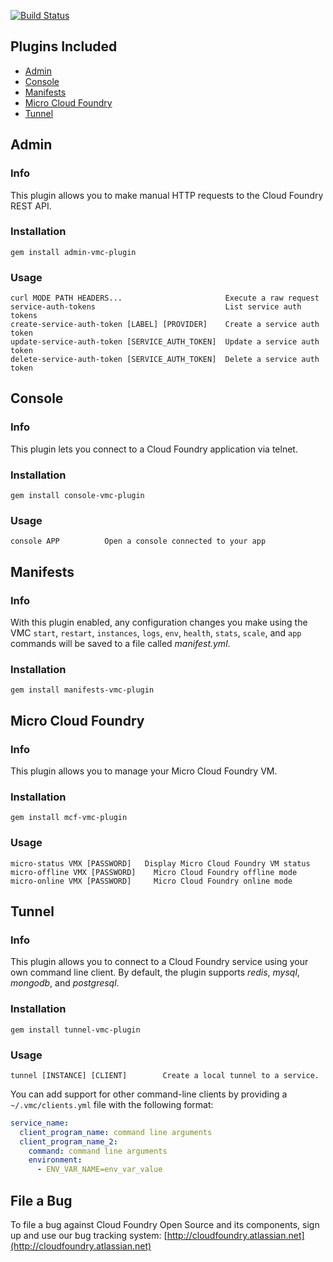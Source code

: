 [![Build Status](https://travis-ci.org/cloudfoundry/vmc-plugins.png)](https://travis-ci.org/cloudfoundry/vmc-plugins)

## Plugins Included

* [Admin](#admin)
* [Console](#console)
* [Manifests](#manifests)
* [Micro Cloud Foundry](#micro-cloud-foundry)
* [Tunnel](#tunnel)

## Admin
### Info
This plugin allows you to make manual HTTP requests to the Cloud Foundry REST API.

### Installation
```
gem install admin-vmc-plugin
```

### Usage

```
curl MODE PATH HEADERS...                       Execute a raw request
service-auth-tokens                           	List service auth tokens
create-service-auth-token [LABEL] [PROVIDER]  	Create a service auth token
update-service-auth-token [SERVICE_AUTH_TOKEN]	Update a service auth token
delete-service-auth-token [SERVICE_AUTH_TOKEN]	Delete a service auth token
```

## Console
### Info
This plugin lets you connect to a Cloud Foundry application via telnet.

### Installation
```
gem install console-vmc-plugin
```

### Usage
```
console APP          Open a console connected to your app
```

## Manifests
### Info
With this plugin enabled, any configuration changes you make using the VMC `start`, `restart`, `instances`, `logs`, `env`, `health`, `stats`, `scale`, and `app` commands will be saved to a file called *manifest.yml*.

### Installation
```
gem install manifests-vmc-plugin
```

## Micro Cloud Foundry
### Info
This plugin allows you to manage your Micro Cloud Foundry VM.

### Installation
```
gem install mcf-vmc-plugin
```

### Usage
```
micro-status VMX [PASSWORD]   Display Micro Cloud Foundry VM status
micro-offline VMX [PASSWORD]	Micro Cloud Foundry offline mode
micro-online VMX [PASSWORD] 	Micro Cloud Foundry online mode
```

## Tunnel
### Info
This plugin allows you to connect to a Cloud Foundry service using your own command line client. By default, the plugin supports *redis*, *mysql*, *mongodb*, and *postgresql*.

### Installation
```
gem install tunnel-vmc-plugin
```

### Usage
```
tunnel [INSTANCE] [CLIENT]        Create a local tunnel to a service.
```

You can add support for other command-line clients by providing a `~/.vmc/clients.yml` file with the following format:

```yaml
service_name:
  client_program_name: command line arguments
  client_program_name_2:
    command: command line arguments
    environment:
      - ENV_VAR_NAME=env_var_value
```

## File a Bug

To file a bug against Cloud Foundry Open Source and its components, sign up and use our bug tracking system: [http://cloudfoundry.atlassian.net](http://cloudfoundry.atlassian.net)
